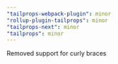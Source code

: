 ```yaml
---
"tailprops-webpack-plugin": minor
"rollup-plugin-tailprops": minor
"tailprops-next": minor
"tailprops": minor
---
```


Removed support for curly braces
